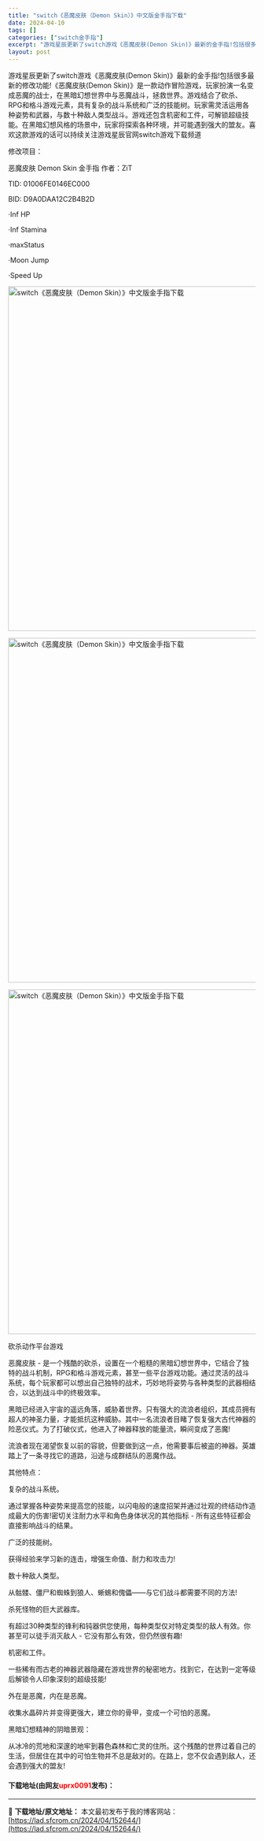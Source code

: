 ```yaml
---
title: "switch《恶魔皮肤（Demon Skin）》中文版金手指下载"
date: 2024-04-10
tags: []
categories: ["switch金手指"]
excerpt: "游戏星辰更新了switch游戏《恶魔皮肤(Demon Skin)》最新的金手指!包括很多最新的修改功能!《恶魔皮肤(Demon Skin)》是一款动作冒险游戏，玩家扮演一名变成恶魔的战士，在黑暗幻想世界中与恶魔战斗，拯救世界。游戏结合了砍杀、RPG和格斗游戏元素，具有复杂的战斗系统和广泛的技能树。玩&hellip;"
layout: post
---
```


 <p>游戏星辰更新了switch游戏《恶魔皮肤(Demon Skin)》最新的金手指!包括很多最新的修改功能!《恶魔皮肤(Demon Skin)》是一款动作冒险游戏，玩家扮演一名变成恶魔的战士，在黑暗幻想世界中与恶魔战斗，拯救世界。游戏结合了砍杀、RPG和格斗游戏元素，具有复杂的战斗系统和广泛的技能树。玩家需灵活运用各种姿势和武器，与数十种敌人类型战斗。游戏还包含机密和工件，可解锁超级技能。在黑暗幻想风格的场景中，玩家将探索各种环境，并可能遇到强大的盟友。喜欢这款游戏的话可以持续关注游戏星辰官网switch游戏下载频道</p> <p>修改项目：</p> <p>恶魔皮肤 Demon Skin 金手指 作者：ZiT</p> <p>TID: 01006FE0146EC000</p> <p>BID: D9A0DAA12C2B4B2D</p> <p>&middot;Inf HP</p> <p>&middot;Inf Stamina</p> <p>&middot;maxStatus</p> <p>&middot;Moon Jump</p> <p>&middot;Speed Up</p> <p><img align="" border="0" src="https://lad.sfcrom.cn/wp-content/uploads/2024/04/20240410_6615ebebb81d5.webp" width="700" alt="switch《恶魔皮肤（Demon Skin）》中文版金手指下载" /></p> <p><img align="" border="0" src="https://lad.sfcrom.cn/wp-content/uploads/2024/04/20240410_6615ebec27c09.webp" width="700" alt="switch《恶魔皮肤（Demon Skin）》中文版金手指下载" /></p> <p><img align="" border="0" src="https://lad.sfcrom.cn/wp-content/uploads/2024/04/20240410_6615ebec98558.webp" width="700" alt="switch《恶魔皮肤（Demon Skin）》中文版金手指下载" /></p> <p>砍杀动作平台游戏</p> <p>恶魔皮肤 - 是一个残酷的砍杀，设置在一个粗糙的黑暗幻想世界中，它结合了独特的战斗机制，RPG和格斗游戏元素，甚至一些平台游戏功能。通过灵活的战斗系统，每个玩家都可以想出自己独特的战术，巧妙地将姿势与各种类型的武器相结合，以达到战斗中的终极效率。</p> <p>黑暗已经进入宇宙的遥远角落，威胁着世界。只有强大的流浪者组织，其成员拥有超人的神圣力量，才能抵抗这种威胁。其中一名流浪者目睹了恢复强大古代神器的险恶仪式。为了打破仪式，他进入了神器释放的能量流，瞬间变成了恶魔!</p> <p>流浪者现在渴望恢复以前的容貌，但要做到这一点，他需要事后被盗的神器。英雄踏上了一条寻找它的道路，沿途与成群结队的恶魔作战。</p> <p>其他特点：</p> <p>复杂的战斗系统。</p> <p>通过掌握各种姿势来提高您的技能，以闪电般的速度招架并通过壮观的终结动作造成最大的伤害!密切关注耐力水平和角色身体状况的其他指标 - 所有这些特征都会直接影响战斗的结果。</p> <p>广泛的技能树。</p> <p>获得经验来学习新的连击，增强生命值、耐力和攻击力!</p> <p>数十种敌人类型。</p> <p>从骷髅、僵尸和蜘蛛到狼人、蜥蜴和傀儡&mdash;&mdash;与它们战斗都需要不同的方法!</p> <p>杀死怪物的巨大武器库。</p> <p>有超过30种类型的锋利和钝器供您使用，每种类型仅对特定类型的敌人有效。你甚至可以徒手消灭敌人 - 它没有那么有效，但仍然很有趣!</p> <p>机密和工件。</p> <p>一些稀有而古老的神器武器隐藏在游戏世界的秘密地方。找到它，在达到一定等级后解锁令人印象深刻的超级技能!</p> <p>外在是恶魔，内在是恶魔。</p> <p>收集水晶碎片并变得更强大，建立你的骨甲，变成一个可怕的恶魔。</p> <p>黑暗幻想精神的阴暗景观：</p> <p>从冰冷的荒地和深邃的地牢到暮色森林和亡灵的住所。这个残酷的世界过着自己的生活，但居住在其中的可怕生物并不总是敌对的。在路上，您不仅会遇到敌人，还会遇到强大的盟友!</p> <p><h4>下载地址(由网友<font color="red">uprx0091</font>发布)：</h4></p> 

---
📖 **下载地址/原文地址：** 本文最初发布于我的博客网站：[https://lad.sfcrom.cn/2024/04/152644/](https://lad.sfcrom.cn/2024/04/152644/)
